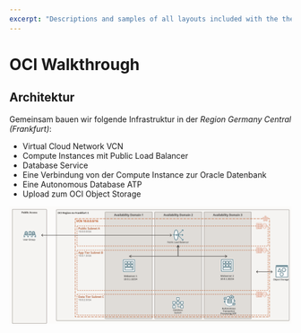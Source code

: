 ```yaml
---
excerpt: "Descriptions and samples of all layouts included with the theme and how to best use them."
---
```


# OCI Walkthrough
<!-- markdownlint-disable MD041 -->
<!-- markdownlint-disable MD051 -->
## Architektur

Gemeinsam bauen wir folgende Infrastruktur in der *Region Germany Central (Frankfurt)*:

- Virtual Cloud Network VCN
- Compute Instances mit Public Load Balancer
- Database Service
- Eine Verbindung von der Compute Instance zur Oracle Datenbank
- Eine Autonomous Database ATP
- Upload zum OCI Object Storage

![DOAG 2022 Architektur](../../images/1x01-01-architecture.png)
